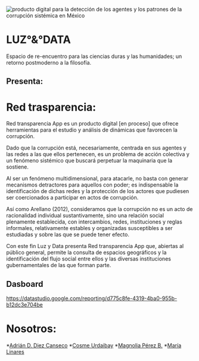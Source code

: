 
![producto digital para la detección de los agentes y los patrones de la corrupción sistémica en México](https://user-images.githubusercontent.com/117612038/205467535-2a8b76df-8f2e-43bd-b4b4-2eb8905b62eb.gif)

# LUZ°&°DATA
Espacio de re-encuentro para las ciencias duras y las humanidades; un retorno postmoderno a la filosofía.

## Presenta:

# Red trasparencia:

Red transparencia App es un producto digital [en proceso] que ofrece herramientas para el
estudio y análisis de dinámicas que favorecen la corrupción.

Dado que la corrupción está, necesariamente, centrada en sus agentes y las redes a
las que ellos pertenecen, es un problema de acción colectiva y un fenómeno
sistémico que buscará perpetuar la maquinaria que la sostiene.

Al ser un fenómeno multidimensional, para atacarle, no basta con generar
mecanismos detractores para aquellos con poder; es indispensable la identificación
de dichas redes y la protección de los actores que pudiesen ser coercionados a
participar en actos de corrupción.

Así como Arellano (2012), consideramos que la corrupción no es un acto de
racionalidad individual sustantivamente, sino una relación social plenamente
establecida, con intercambios, redes, instituciones y reglas informales, relativamente
estables y organizadas susceptibles a ser estudiadas y sobre las que se puede tener
efecto.

Con este fin Luz y Data presenta Red transparencia App que, abiertas al público
general, permite la consulta de espacios geográficos y la identificación del flujo social
entre ellos y las diversas instituciones gubernamentales de las que forman parte.


## Dasboard
https://datastudio.google.com/reporting/d775c8fe-4319-4ba0-955b-b12dc3e704be


# Nosotros:
*[Adrián D. Diez Canseco](https://www.linkedin.com/in/adri%C3%A1n-d-diez-canseco-r-7b124716a/)
*[Cosme Urdaibay](https://www.linkedin.com/in/urdaibayc/)
*[Magnolia Pérez B.](https://www.linkedin.com/in/magnolia-p-51093024a/)
*[María Linares](https://www.linkedin.com/in/gabylinares123/)


